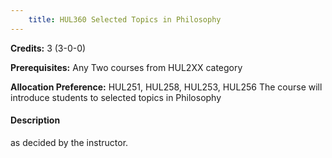 ```yaml
---
    title: HUL360 Selected Topics in Philosophy
---
```

**Credits:** 3 (3-0-0)



**Prerequisites:** Any Two courses from HUL2XX category 

**Allocation Preference:** HUL251, HUL258, HUL253, HUL256 The course will introduce students to selected topics in Philosophy

#### Description 
as decided by the instructor.